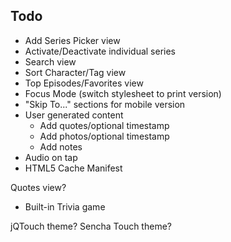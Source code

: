 ## Todo

* Add Series Picker view
* Activate/Deactivate individual series
* Search view
* Sort Character/Tag view
* Top Episodes/Favorites view
* Focus Mode (switch stylesheet to print version)
* "Skip To..." sections for mobile version
* User generated content
  * Add quotes/optional timestamp
  * Add photos/optional timestamp
  * Add notes
* Audio on tap
* HTML5 Cache Manifest

Quotes view?
* Built-in Trivia game

jQTouch theme?
Sencha Touch theme?